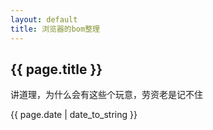 ```yaml
---
layout: default
title: 浏览器的bom整理
---
```


<h2>{{ page.title }}</h2>
<p class="important">讲道理，为什么会有这些个玩意，劳资老是记不住</p>
<p>{{ page.date | date_to_string }}</p>